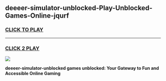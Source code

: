 
## deeeer-simulator-unblocked-Play-Unblocked-Games-Online-jqurf
<h3>
<a href="https://premium76.site?title=deeeer-simulator-unblocked&ref=25A">CLICK TO PLAY</a></h3>
<hr>

<h3>
<a href="https://premium76.site?title=deeeer-simulator-unblocked&ref=25A">CLICK 2 PLAY</a>
  
</h3>

<a href="https://premium76.site?title=deeeer-simulator-unblocked&ref=25A"><img src="https://clearcache.store/games.png"></a>


**deeeer-simulator-unblocked games unblocked: Your Gateway to Fun and Accessible Online Gaming**

